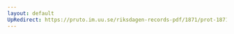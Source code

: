 ```yaml
---
layout: default
UpRedirect: https://pruto.im.uu.se/riksdagen-records-pdf/1871/prot-1871--ak--329/prot-1871--ak--329_023.pdf
---
```

